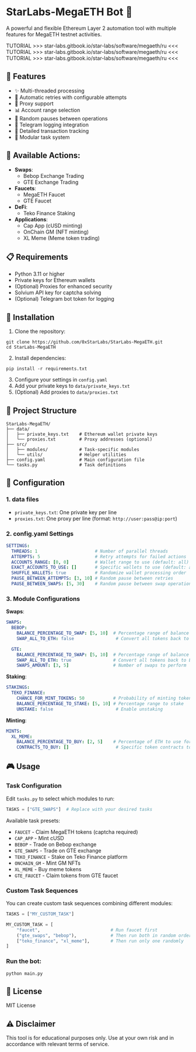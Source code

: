 # StarLabs-MegaETH Bot 🚀

A powerful and flexible Ethereum Layer 2 automation tool with multiple features for MegaETH testnet activities.

TUTORIAL >>> star-labs.gitbook.io/star-labs/software/megaeth/ru <<<
TUTORIAL >>> star-labs.gitbook.io/star-labs/software/megaeth/ru <<<
TUTORIAL >>> star-labs.gitbook.io/star-labs/software/megaeth/ru <<<

## 🌟 Features
- ✨ Multi-threaded processing
- 🔄 Automatic retries with configurable attempts
- 🔐 Proxy support
- 📊 Account range selection
- 🎲 Random pauses between operations
- 🔔 Telegram logging integration
- 📝 Detailed transaction tracking
- 🧩 Modular task system

## 🎯 Available Actions:
- **Swaps**:
  - Bebop Exchange Trading
  - GTE Exchange Trading
- **Faucets**:
  - MegaETH Faucet
  - GTE Faucet
- **DeFi**:
  - Teko Finance Staking
- **Applications**:
  - Cap App (cUSD minting)
  - OnChain GM (NFT minting)
  - XL Meme (Meme token trading)

## 📋 Requirements
- Python 3.11 or higher
- Private keys for Ethereum wallets
- (Optional) Proxies for enhanced security
- Solvium API key for captcha solving
- (Optional) Telegram bot token for logging

## 🚀 Installation
1. Clone the repository:
```
git clone https://github.com/0xStarLabs/StarLabs-MegaETH.git
cd StarLabs-MegaETH
```

2. Install dependencies:
```
pip install -r requirements.txt
```

3. Configure your settings in `config.yaml`
4. Add your private keys to `data/private_keys.txt`
5. (Optional) Add proxies to `data/proxies.txt`

## 📁 Project Structure
```
StarLabs-MegaETH/
├── data/
│   ├── private_keys.txt    # Ethereum wallet private keys
│   └── proxies.txt         # Proxy addresses (optional)
├── src/
│   ├── modules/            # Task-specific modules
│   └── utils/              # Helper utilities
├── config.yaml             # Main configuration file
└── tasks.py                # Task definitions
```

## 📝 Configuration

### 1. data files
- `private_keys.txt`: One private key per line
- `proxies.txt`: One proxy per line (format: `http://user:pass@ip:port`)

### 2. config.yaml Settings
```yaml
SETTINGS:
  THREADS: 1                      # Number of parallel threads
  ATTEMPTS: 5                     # Retry attempts for failed actions
  ACCOUNTS_RANGE: [0, 0]          # Wallet range to use (default: all)
  EXACT_ACCOUNTS_TO_USE: []       # Specific wallets to use (default: all)
  SHUFFLE_WALLETS: true           # Randomize wallet processing order
  PAUSE_BETWEEN_ATTEMPTS: [3, 10] # Random pause between retries
  PAUSE_BETWEEN_SWAPS: [5, 30]    # Random pause between swap operations
```

### 3. Module Configurations

**Swaps**:
```yaml
SWAPS:
  BEBOP:
    BALANCE_PERCENTAGE_TO_SWAP: [5, 10]  # Percentage range of balance to swap
    SWAP_ALL_TO_ETH: false                # Convert all tokens back to ETH

  GTE:
    BALANCE_PERCENTAGE_TO_SWAP: [5, 10]  # Percentage range of balance to swap
    SWAP_ALL_TO_ETH: true                # Convert all tokens back to ETH
    SWAPS_AMOUNT: [3, 5]                 # Number of swaps to perform
```

**Staking**:
```yaml
STAKINGS:
  TEKO_FINANCE:
    CHANCE_FOR_MINT_TOKENS: 50           # Probability of minting tokens
    BALANCE_PERCENTAGE_TO_STAKE: [5, 10] # Percentage range to stake
    UNSTAKE: false                        # Enable unstaking
```

**Minting**:
```yaml
MINTS:
  XL_MEME:
    BALANCE_PERCENTAGE_TO_BUY: [2, 5]    # Percentage of ETH to use for meme tokens
    CONTRACTS_TO_BUY: []                  # Specific token contracts to buy
```

## 🎮 Usage

### Task Configuration
Edit `tasks.py` to select which modules to run:

```python
TASKS = ["GTE_SWAPS"]  # Replace with your desired tasks
```

Available task presets:
- `FAUCET` - Claim MegaETH tokens (captcha required)
- `CAP_APP` - Mint cUSD
- `BEBOP` - Trade on Bebop exchange
- `GTE_SWAPS` - Trade on GTE exchange
- `TEKO_FINANCE` - Stake on Teko Finance platform
- `ONCHAIN_GM` - Mint GM NFTs
- `XL_MEME` - Buy meme tokens
- `GTE_FAUCET` - Claim tokens from GTE faucet

### Custom Task Sequences
You can create custom task sequences combining different modules:
```python
TASKS = ["MY_CUSTOM_TASK"]

MY_CUSTOM_TASK = [
    "faucet",                           # Run faucet first
    ("gte_swaps", "bebop"),             # Then run both in random order
    ["teko_finance", "xl_meme"],        # Then run only one randomly
]
```

### Run the bot:
```
python main.py
```

## 📜 License
MIT License

## ⚠️ Disclaimer 
This tool is for educational purposes only. Use at your own risk and in accordance with relevant terms of service.
